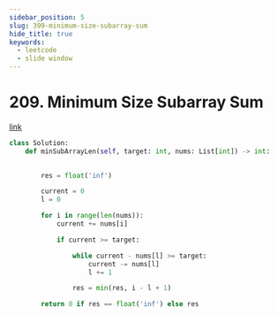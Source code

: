 ```yaml
---
sidebar_position: 5
slug: 399-minimum-size-subarray-sum
hide_title: true
keywords:
  - leetcode
  - slide window
---
```


# 209. Minimum Size Subarray Sum

[link](https://leetcode.com/problems/minimum-size-subarray-sum/description/)


```python
class Solution:
    def minSubArrayLen(self, target: int, nums: List[int]) -> int:
        

        res = float('inf')

        current = 0
        l = 0

        for i in range(len(nums)):
            current += nums[i]

            if current >= target:

                while current - nums[l] >= target:
                    current -= nums[l]
                    l += 1

                res = min(res, i - l + 1)

        return 0 if res == float('inf') else res
```
